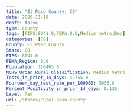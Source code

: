 ```yaml
---
title: "El Paso County, CO"
date: 2020-11-18
draft: false
type: county
tags: [FIPS:8041.0,FEMA:8.0,Medium metro,Red]
categories: [CO]
County: El Paso County
State: CO
FIPS: 8041.0
FEMA_Region: 8.0
Population: 720403.0
NCHS_Urban_Rural_Classification: Medium metro
Tests_in_prior_14_days: 42755.0
Fourteen_day_test_rate_per_100000: 5935.0
Percent_Positivity_in_prior_14_days: 0.135
Level: Red
url: /states/CO/el-paso-county
---
```



